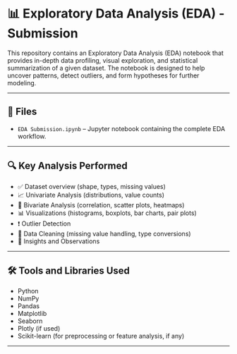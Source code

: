 # 📊 Exploratory Data Analysis (EDA) - Submission

This repository contains an Exploratory Data Analysis (EDA) notebook that provides in-depth data profiling, visual exploration, and statistical summarization of a given dataset. The notebook is designed to help uncover patterns, detect outliers, and form hypotheses for further modeling.

---

## 📁 Files

- `EDA Submission.ipynb` – Jupyter notebook containing the complete EDA workflow.

---

## 🔍 Key Analysis Performed

- ✅ Dataset overview (shape, types, missing values)
- 📈 Univariate Analysis (distributions, value counts)
- 🧮 Bivariate Analysis (correlation, scatter plots, heatmaps)
- 📊 Visualizations (histograms, boxplots, bar charts, pair plots)
- ❗ Outlier Detection
- 🧹 Data Cleaning (missing value handling, type conversions)
- 📝 Insights and Observations

---

## 🛠️ Tools and Libraries Used

- Python
- NumPy
- Pandas
- Matplotlib
- Seaborn
- Plotly (if used)
- Scikit-learn (for preprocessing or feature analysis, if any)

---
